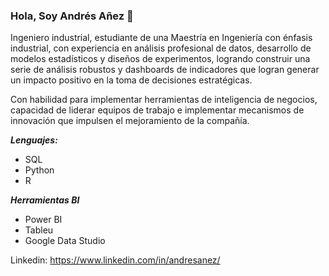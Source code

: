 ### Hola, Soy Andrés Añez 👋


Ingeniero industrial, estudiante de una Maestría en Ingeniería con énfasis industrial, con experiencia en análisis profesional de datos, desarrollo de modelos estadísticos y diseños de experimentos, logrando construir una serie de análisis robustos y dashboards de indicadores que logran generar un impacto positivo en la toma de decisiones estratégicas.  
  
Con habilidad para implementar herramientas de inteligencia de negocios, capacidad de liderar equipos de trabajo e implementar mecanismos de innovación que impulsen el mejoramiento de la compañía.  

***Lenguajes:***
 - SQL
 - Python
 - R
 
***Herramientas BI***
 - Power BI
 - Tableu
 - Google Data Studio

Linkedin: https://www.linkedin.com/in/andresanez/


<!--
**andresanez/andresanez** is a ✨ _special_ ✨ repository because its `README.md` (this file) appears on your GitHub profile.

Here are some ideas to get you started:

- 🔭 I’m currently working on ...
- 🌱 I’m currently learning ...
- 👯 I’m looking to collaborate on ...
- 🤔 I’m looking for help with ...
- 💬 Ask me about ...
- 📫 How to reach me: ...
- 😄 Pronouns: ...
- ⚡ Fun fact: ...
-->
